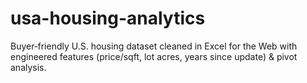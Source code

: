 # usa-housing-analytics
Buyer‑friendly U.S. housing dataset cleaned in Excel for the Web with engineered features (price/sqft, lot acres, years since update) &amp; pivot analysis.
